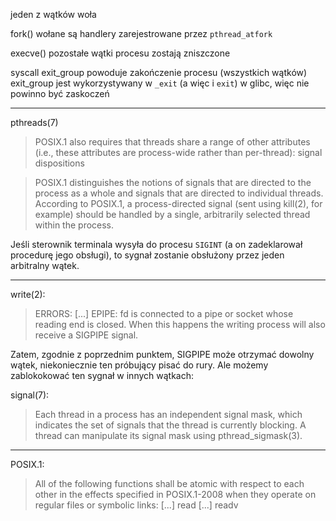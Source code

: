 jeden z wątków woła

fork()
wołane są handlery zarejestrowane przez `pthread_atfork`

execve()
pozostałe wątki procesu zostają zniszczone

syscall exit_group
powoduje zakończenie procesu (wszystkich wątków)
exit_group jest wykorzystywany w `_exit` (a więc i `exit`) w glibc,
więc nie powinno być zaskoczeń

---

pthreads(7)
> POSIX.1 also requires that threads share a range of other attributes (i.e.,
> these attributes are process-wide rather than per-thread):
> signal dispositions

> POSIX.1 distinguishes the notions of signals that are directed to the process
> as a whole and signals that are directed to individual threads. According to
> POSIX.1, a process-directed signal (sent using kill(2), for example) should
> be handled by a single, arbitrarily selected thread within the process.

Jeśli sterownik terminala wysyła do procesu `SIGINT` (a on zadeklarował procedurę jego obsługi),
to sygnał zostanie obsłużony przez jeden arbitralny wątek.

---

write(2):
> ERRORS: [...]
> EPIPE: fd is connected to a pipe or socket whose reading end is closed.
> When this happens the writing process will also receive a SIGPIPE signal.

Zatem, zgodnie z poprzednim punktem, SIGPIPE może otrzymać dowolny wątek,
niekoniecznie ten próbujący pisać do rury.
Ale możemy zablokokować ten sygnał w innych wątkach:

signal(7):
> Each thread in a process has an independent signal mask, which indicates the
> set of signals that the thread is currently blocking.  A thread can
> manipulate its signal mask using pthread_sigmask(3).

---

POSIX.1:
> All of the following functions shall be atomic with respect to each other in
> the effects specified in POSIX.1-2008 when they operate on regular files or
> symbolic links:
> [...] read [...] readv

